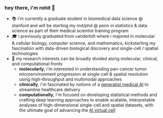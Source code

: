 ### hey there, i'm rohit 👋

* 📚 i'm currently a graduate student in biomedical data science @ stanford and will be starting my md/phd @ penn in statistics & data science as part of their medical scientist training program
* 🎓 i previously graduated from vanderbilt where i majored in molecular & cellular biology, computer science, and mathematics, kickstarting my fascination with data-driven biological discovery and single-cell / spatial technologies
* 🧠 my research interests can be broadly divided along molecular, clinical, and computational fronts
  * **molecularly**, i'm interested in understanding pan-cancer tumor microenvironment progression at single-cell & spatial resolution using high-throughput and multimodal approaches
  * **clinically**, i'm fascinated by notions of a [generalist medical AI](https://www.nature.com/articles/s41586-023-05881-4) to streamline healthcare delivery
  * **computationally**, i'm focused on developing statistical methods and crafting deep learning approaches to enable scalable, interpretable analyses of high-dimensional single-cell and spatial datasets, with the ultimate goal of advancing the [AI virtual cell](https://www.cell.com/action/showPdf?pii=S0092-8674%2824%2901332-1)
